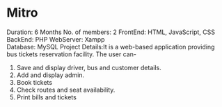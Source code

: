 # Mitro
Duration: 6 Months
No. of members: 2
FrontEnd: HTML, JavaScript, CSS 
BackEnd: PHP
WebServer: Xampp  
Database: MySQL 
Project Details:It is a web-based application providing bus tickets reservation facility. 
The user can-
1. Save and display driver, bus and customer details.
2. Add and display admin.
3. Book tickets
4. Check routes and seat availability.
5. Print bills and tickets
